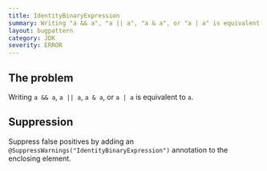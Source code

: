 ```yaml
---
title: IdentityBinaryExpression
summary: Writing "a && a", "a || a", "a & a", or "a | a" is equivalent to "a".
layout: bugpattern
category: JDK
severity: ERROR
---
```


<!--
*** AUTO-GENERATED, DO NOT MODIFY ***
To make changes, edit the @BugPattern annotation or the explanation in docs/bugpattern.
-->

## The problem
Writing `a && a`, `a || a`, `a & a`, or `a | a` is equivalent to `a`.

## Suppression
Suppress false positives by adding an `@SuppressWarnings("IdentityBinaryExpression")` annotation to the enclosing element.
